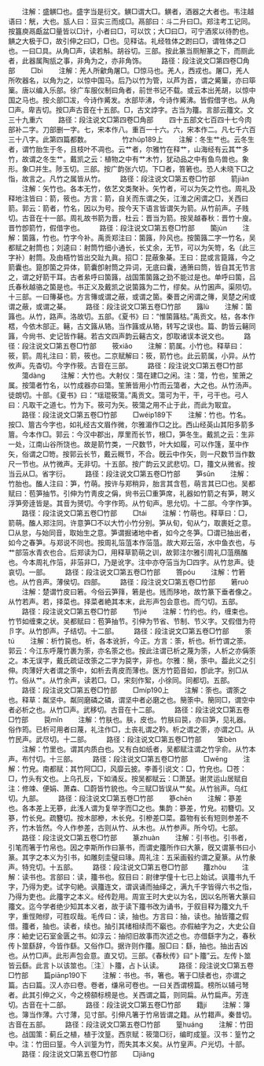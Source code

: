 <!-- { "loadSidebar": true } -->
　　注解：盛觵□也。盛字当是衍文。觵□谓大□。觵者，酒器之大者也。韦注越语曰：觥，大也。瓬人曰：豆实三而成□。鬲部曰：斗二升曰□。郑注考工记同。按簋庾鬲甗盆□量皆以□计，小者曰□，可以饮；大□曰□，可宁酒浆以待酌也。觵之大极于□，故引伸之曰□，□也。见释诂。礼经牲体之跗曰□，谓牲体之□也。一曰□具。从角□声，读若斛。胡谷切。三部。按此篆当厕觛篆之下，而厕此者，此器属陶瓬之事，非角为之，亦非角饰。
　　路径：段注说文□第四卷□角部
　　□bì
　　注解：羌人所龡角屠□。□惊马也。羌人，西戎也。屠□，羌人所吹器名，以角为之，以惊中国马。后乃以竹为管，以芦为首，谓之觱篥，亦曰筚篥。唐以编入乐部。徐广车服仪制曰角者，前世书记不载。或云本出羌胡，以惊中国之马也。按仌部□冹，今诗作觱发。水部毕沸，今诗作觱沸。皆假借字也。从角□声。卑吉切。按□声古音在十五部。□，古文誖字。古当为籒。言部云籒文。文三十九重六
　　路径：段注说文□第四卷□角部
　　四十五部文七百四十七今肉部补二字。刀部删一字。七，宋本作八。重百一十六。六，宋本作二。凡七千六百三十八字。此第四篇都数。
　　
　　竹zhúp189上
　　注解：冬生艹也。云冬生者，谓竹胎生于冬，且枝叶不凋也。云艹者，尔雅竹在释艹，山海经有云其艹多竹，故谓之冬生艹。戴凯之云：植物之中有艹木竹，犹动品之中有鱼鸟兽也。象形。象□并生。陟玉切。三部。按广韵张六切。下□者，箁箬也。恐人未晓下□之恉，故言之。凡竹之属皆从竹。
　　路径：段注说文□第五卷□竹部
　　箭jiàn
　　注解：矢竹也。各本无竹，依艺文类聚补。矢竹者，可以为矢之竹也。周礼及释地注皆曰：箭，筱也。方言：箭，自关而东谓之矢，江淮之闲谓之□，关西曰箭。郭云：箭者，竹名，因以为号。按今天下语言皆谓矢为箭。从竹前声。子贱切。古音在十一部。周礼故书箭为晋，杜云：晋当为箭。按吴越春秋：晋竹十廋。晋竹卽箭竹，假借字也。
　　路径：段注说文□第五卷□竹部
　　箘jùn
　　注解：箘簬，竹也。竹字今补。禹贡郑注曰：箘簬，阾风也。按箘簬二字一竹名，吴都赋之射筒也；刘逵曰：射筒竹细小通长，长丈余，无节，可以为矢笴，名（此三字补）射筒。及由梧竹皆出交趾九眞。招□：昆蔽象棊。王曰：昆或言箟簬，今之箭囊也。箟卽箘之异体，箭囊卽射筒之异词，无底曰囊，通箫曰筒，皆自其无节言之，谓之好箭干耳。古者絫呼曰箘簬，战国策箘簬之劲不能过是也。单呼曰箘，吕氏春秋越骆之箘是也。书正义及戴凯之说箘簬为二竹，缪矣。从竹囷声。渠陨切。十三部。一曰簙棊也。方言簙或谓之蔽，或谓之箘。秦晋之闲谓之簙，吴楚之闲或谓之蔽，或谓之棊。
　　路径：段注说文□第五卷□竹部
　　簬lù
　　注解：箘簬也。从竹，路声。洛故切。五部。《夏书》曰：“惟箘簬枯。”禹贡文。枯，各本作楛，今依木部正。簵，古文簬从辂。当作簬或从辂，转写之误也。篇、韵皆云簵同簬，今尙书、史记皆作簵。若古文四声韵云簵古文，卽取诸误本说文也。
　　路径：段注说文□第五卷□竹部
　　筱xiǎo
　　注解：箭属。小竹也。释草曰：筱，箭。周礼注曰：箭，筱也。二京赋解曰：筱，箭竹也。此云箭属，小异。从竹攸声。先杳切。今字作筱。古音在三部。
　　路径：段注说文□第五卷□竹部
　　簜dànɡ
　　注解：大竹也。大射仪：簜在建□之闲。注：簜，竹也，笙箫之属。按簜者竹名，以竹成器亦曰簜。笙箫皆用小竹而云簜者，大之也。从竹汤声。徒朗切。十部。《夏书》曰：“瑶琨筱簜。”禹贡文。簜可为干，干，弓干也。弓人曰：凡取干之道七。竹为下。筱可为矢。筱簜之用不止于此，而此为冣宜。
　　路径：段注说文□第五卷□竹部
　　□wéip189下
　　注解：竹也。竹名。按□、篃古今字也，如礼经古文眉作微，尔雅湄作□之比。西山经英山其阳多箭多篃。今本作□。郭云：今汉中郡出，厚里而长节，根□，笋冬生。戴凯之云：生非一处，江南山谷所饶也。故是箭竹类，一尺数节，叶大如履，可以作篷，茎中作矢，俗谓之□笴。按郭云长节，戴云穊节，不合。旣云中作矢，则一尺数节当作数尺一节也。从竹微声。无非切。十五部。按广韵云又武悲切。□，籒文从微省。按当云从□。省字衍。
　　路径：段注说文□第五卷□竹部
　　笋sǔn
　　注解：竹胎也。醢人注曰：笋，竹萌。按许与郑稍异，胎言其含苞，萌言其已□也。吴都赋曰：苞笋抽节。引伸为竹靑皮之偁，尙书云□重笋席，礼器如竹箭之有笋，聘义浮笋旁逹皆是。其音为赟切。今字作筠。从竹旬声。思允切。十二部。今字作笋。
　　路径：段注说文□第五卷□竹部
　　□tái
　　注解：竹萌也。释草曰：□，箭萌。醢人郑注同。许意笋□不以大竹小竹分别。笋从旬，旬从勹，取裹妊之意。□从怠，与始同音，取始生之意。笋谓掘诸地中者，如今之冬笋。□谓已抽出者，如今之春笋。与郑说不同也。按周礼箈菹本作菭菹。故大郑云菭，水中鱼衣也，与艹部菭水青衣也合。后郑读为□，用释草箭萌之训，故郭注尔雅引周礼□菹鴈醢也。今本周礼作箈，非菭非□，乃是讹字。注中亦夺菭当为□四字。从竹怠声。徒哀切。一部。
　　路径：段注说文□第五卷□竹部
　　箁póu
　　注解：竹箬也。从竹咅声。薄侯切。四部。
　　路径：段注说文□第五卷□竹部
　　箬ruò
　　注解：楚谓竹皮曰箬。今俗云笋箨，箬是也。毤而陊地，故竹篆下垂者像之。从竹若声。若，择菜也。择菜者絶其本末，此形声包会意也。而勺切。五部。
　　路径：段注说文□第五卷□竹部
　　节jié
　　注解：竹约也。约，缠束也。竹节如缠束之状。吴都赋曰：苞笋抽节。引伸为节省、节制、节义字。又假借为符卪字。从竹卽声。子结切。十二部。
　　路径：段注说文□第五卷□竹部
　　筡tú
　　注解：析竹笢也。析，各本讹折，今正。方言：筡，析也。析竹谓之筡。郭云：今江东呼蔑竹裹为筡，亦名筡之也。按此注谓已析之蔑为筡，人析之亦偁筡之。本无误字，戴氏疏证改筡之二字为笢字，非也。尔雅：簢，筡中。葢此义之引伸。肉薄好大者谓之筡中，如析去靑皮而薄也。医方竹筎音如，卽此字。别□从竹。俗从艹。从竹余声，读若□。□，宋刻作絮，小徐同。同都切。五部。
　　路径：段注说文□第五卷□竹部
　　□míp190上
　　注解：筡也。谓筡之也。释草：粼坚中。粼同磨磷之磷，谓坚中者必磨之也。簢筡中。簢同□，谓空中者必析之也。从竹□声。武移切。古音在十二部。
　　路径：段注说文□第五卷□竹部
　　笢mǐn
　　注解：竹肤也。肤，皮也。竹肤曰笢，亦曰笋，见礼器。俗作筠。已析可用者曰蔑，礼注作□，土丧礼谓之靲。析之谓之筡，亦谓之□。从竹民声。武尽切。十二部。
　　路径：段注说文□第五卷□竹部
　　笨bèn
　　注解：竹里也。谓其内质白也。又有白如纸者，吴都赋注谓之竹孚俞。从竹本声。布忖切。十三部。
　　路径：段注说文□第五卷□竹部
　　□wēnɡ
　　注解：竹皃。南都赋：其竹阿□□，风靡云披。李善引说文：□，竹皃也。□苍：□，竹头有文也。上乌孔反，下如涌反。按吴都赋云：□萧瑟。谢灵运山居赋自注：修竦、便娟、萧森、□蔚皆竹貌也。今三赋□皆误从艹矣。从竹翁声。乌红切。九部。
　　路径：段注说文□第五卷□竹部
　　篸chēn
　　注解：篸差也。各本差上无篸，此浅人谓为复举字而□之也。集韵：篸差，竹皃。初簪切。又篸，竹长皃。疏簪切。按木部槮，木长皃。引槮差□菜。葢物有长有短则参差不齐，竹木皆然。今人作参差，古则从竹、从木也。从竹参声。所今切。七部。
　　路径：段注说文□第五卷□竹部
　　篆zhuàn
　　注解：引书也。引书者，引笔而箸于竹帛也。因之李斯所作曰篆书，而谓史籒所作曰大篆，旣又谓篆书曰小篆。其字之本义为引书，如雕刻圭璧曰瑑。周礼注：五采画毂约谓之夏篆。从竹彖声。特兖切。十五部。
　　路径：段注说文□第五卷□竹部
　　籒zhòu
　　注解：读书也。言部曰：读，籒书也。叙目曰：尉律学僮十七已上始试。讽籒书九千字，乃得为吏。试字句絶。讽籒连文，谓讽诵而抽绎之，满九千字皆得六书之恉，乃得为吏也。此籒字之本义。经传尟用。周宣王时大史以为名，因以名所箸大篆曰籒文。迄今学者绝少知其本义者，故于读下籒书改为诵书，于叙目释为籒文九千字，重悂貤缪，可胜叹哉。毛传曰：读，抽也。方言曰：抽，读也。抽皆籒之假借。籒者，抽也。读者，续也。抽引其绪相续而不竆也。亦假紬字为之，大史公自序：紬史记石室金匮之书。如淳云：抽彻旧故事而次述之也。亦借繇字为之，春秋传卜筮繇辞，今皆作繇。又俗作□。据许则作籒。服□曰：繇，抽也。抽出吉凶也。从竹□声。此形声包会意。直又切。三部。《春秋传》曰“卜籒”云。左传卜筮皆云繇。此言卜以该筮也。〖注〗卜籒，占卜认读。
　　路径：段注说文□第五卷□竹部
　　篇piānp190下
　　注解：书也。书，箸也。箸于□牍者也，亦谓之篇。古曰篇。汉人亦曰卷。卷者，缣帛可卷也。一曰关西谓榜篇。榜所以辅弓弩者。此其引伸之义，今之榜頟标榜是也。关西谓之篇，则同扁。从竹扁声。芳连切。古音在十二部。
　　路径：段注说文□第五卷□竹部
　　籍jí
　　注解：簿也。簿当作薄。六寸薄，见寸部。引伸凡箸于竹帛皆谓之籍。从竹耤声。秦昔切。古音在五部。
　　路径：段注说文□第五卷□竹部
　　篁huánɡ
　　注解：竹田也。战国策：蓟丘之植，植于汶篁。西京赋：筱簜□衍，编町成篁。汉书：篁竹之中。注：竹田曰篁。今人训篁为竹，而失其本义矣。从竹皇声。户光切。十部。
　　路径：段注说文□第五卷□竹部
　　□jiǎnɡ
